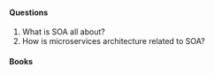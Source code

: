 
#### Questions

1. What is SOA all about?  
2. How is microservices architecture related to SOA?  

#### Books

